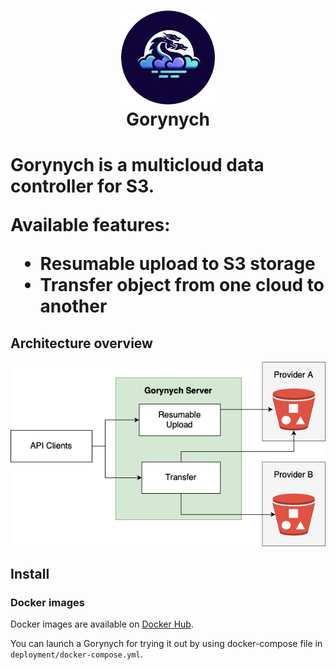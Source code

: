 <h1 align="center" style="border-bottom: none">
    <img alt="Gorynych" src="./resources/logo.png" width="150" height="150"><br>Gorynych
<h1>

Gorynych is a multicloud data controller for S3.

Available features:

* Resumable upload to S3 storage
* Transfer object from one cloud to another

## Architecture overview
![Architecture overview](./resources/architecture.png)


## Install

### Docker images

Docker images are available on [Docker Hub](https://hub.docker.com/r/inviewteam/gorynych).

You can launch a Gorynych for trying it out by using docker-compose file in `deployment/docker-compose.yml`.

